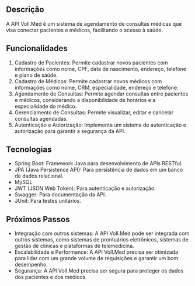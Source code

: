 ## Descrição
A API Voll.Med é um sistema de agendamento de consultas médicas que visa conectar pacientes e médicos, facilitando o acesso à saúde.

## Funcionalidades

1. Cadastro de Pacientes: Permite cadastrar novos pacientes com informações como nome, CPF, data de nascimento, endereço, telefone e plano de saúde.
2. Cadastro de Médicos: Permite cadastrar novos médicos com informações como nome, CRM, especialidade, endereço e telefone.
3. Agendamento de Consultas: Permite agendar consultas entre pacientes e médicos, considerando a disponibilidade de horários e a especialidade do médico.
4. Gerenciamento de Consultas: Permite visualizar, editar e cancelar consultas agendadas.
5. Autenticação e Autorização: Implementa um sistema de autenticação e autorização para garantir a segurança da API.

## Tecnologias

- Spring Boot: Framework Java para desenvolvimento de APIs RESTful.
- JPA (Java Persistence API): Para persistência de dados em um banco de dados relacional.
- MySQL
- JWT (JSON Web Token): Para autenticação e autorização.
- Swagger: Para documentação da API.
- JUnit: Para testes unitários.

## Próximos Passos

- Integração com outros sistemas: A API Voll.Med pode ser integrada com outros sistemas, como sistemas de prontuários eletrônicos, sistemas de gestão de clínicas e plataformas de telemedicina.
- Escalabilidade e Performance: A API Voll.Med precisa ser otimizada para lidar com um grande volume de requisições e garantir um bom desempenho.
- Segurança: A API Voll.Med precisa ser segura para proteger os dados dos pacientes e dos médicos.
